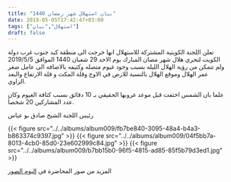 ```yaml
---
title: "بيان استهلال شهر رمضان 1440"
date: 2019-05-05T17:42:47+03:00
tags: ["استهلال","بيان"]
draft: false
---
```


تعلن اللجنة الكويتية المشتركة للاستهلال انها خرجت الى منطقة كبد جنوب غرب دولة الكويت لتحري هلال شهر مضان المبارك يوم الاحد 29  شعبان 1440 الموافق 2019/5/5 ولم تتمكن من رؤية الهلال الليله بسبب وجود غيوم متصله وكثيفه بالاضافه الى عامل صغر عمر الهلال وموقع الهلال بالنسبة للارض في الاوج وقلة المكث و قلة الارتفاع والبعد الزاوي.

علما بان الشمس اختفت قبل موعد غروبها الحقيقي بـ 10 دقائق بسبب كثافة الغيوم وكان عدد المشاركين 20 شخصأ.

رئيس اللجنة
الشيخ صادق بو عباس

{{< figure src="../../albums/album009/fb7be840-3095-48a4-b4a3-b863374c9397.jpg" >}}
{{< figure src="../../albums/album009/04f5bb7a-8013-4cb0-85d0-23e602999c84.jpg" >}}
{{< figure src="../../albums/album009/b7bb15b0-96f5-4815-ad85-85f5b79d3ed1.jpg" >}}


المزيد من صور المحاضرة في [البوم الصور](https://estihlalkwt.com/albums/)